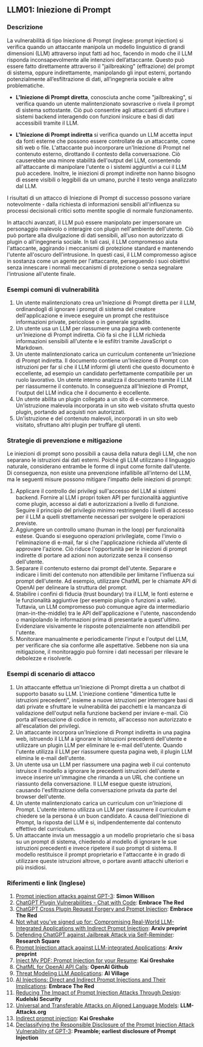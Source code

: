 ## LLM01: Iniezione di Prompt

### Descrizione

La vulnerabilità di tipo Iniezione di Prompt (inglese: prompt injection) si verifica quando un attaccante manipola un modello linguistico di grandi dimensioni (LLM) attraverso input fatti ad hoc, facendo in modo che il LLM risponda inconsapevolmente alle intenzioni dell’attaccante. Questo può essere fatto direttamente attraverso il "jailbreaking" (effrazione) del prompt di sistema, oppure indirettamente, manipolando gli input esterni, portando potenzialmente all’esfiltrazione di dati, all’ingegneria sociale e altre problematiche.

* **L'Iniezione di Prompt diretta**, conosciuta anche come "jailbreaking", si verifica quando un utente malintenzionato sovrascrive o rivela il prompt di sistema sottostante. Ciò può consentire agli attaccanti di sfruttare i sistemi backend interagendo con funzioni insicure e basi di dati accessibili tramite il LLM.

* **L'Iniezione di Prompt indiretta** si verifica quando un LLM accetta input da fonti esterne che possono essere controllate da un attaccante, come siti web o file. L'attaccante può incorporare un'Iniezione di Prompt nel contenuto esterno, dirottando il contesto della conversazione. Ciò causerebbe una minore stabilità dell'output del LLM, consentendo all'attaccante di manipolare l'utente o i sistemi aggiuntivi a cui il LLM può accedere. Inoltre, le iniezioni di prompt indirette non hanno bisogno di essere visibili o leggibili da un umano, purché il testo venga analizzato dal LLM.

I risultati di un attacco di Iniezione di Prompt di successo possono variare notevolmente - dalla richiesta di informazioni sensibili all'influenza su processi decisionali critici sotto mentite spoglie di normale funzionamento.

In attacchi avanzati, il LLM può essere manipolato per impersonare un personaggio malevolo o interagire con plugin nell'ambiente dell'utente. Ciò può portare alla divulgazione di dati sensibili, all'uso non autorizzato di plugin o all'ingegneria sociale. In tali casi, il LLM compromesso aiuta l'attaccante, aggirando i meccanismi di protezione standard e mantenendo l'utente all'oscuro dell'intrusione. In questi casi, il LLM compromesso agisce in sostanza come un agente per l'attaccante, perseguendo i suoi obiettivi senza innescare i normali meccanismi di protezione o senza segnalare l'intrusione all'utente finale.



### Esempi comuni di vulnerabilità

1. Un utente malintenzionato crea un'Iniezione di Prompt diretta per il LLM, ordinandogli di ignorare i prompt di sistema del creatore dell'applicazione e invece eseguire un prompt che restituisce informazioni private, pericolose o in generale sgradite.
2. Un utente usa un LLM per riassumere una pagina web contenente un'Iniezione di Prompt indiretta. Ciò fa sì che il LLM richieda informazioni sensibili all'utente e le esfiltri tramite JavaScript o Markdown.
3. Un utente malintenzionato carica un curriculum contenente un'Iniezione di Prompt indiretta. Il documento contiene un'Iniezione di Prompt con istruzioni per far sì che il LLM informi gli utenti che questo documento è eccellente, ad esempio un candidato perfettamente compatibile per un ruolo lavorativo. Un utente interno analizza il documento tramite il LLM per riassumerne il contenuto. In conseguenza all'Iniezione di Prompt, l'output del LLM indica che il documento è eccellente.
4. Un utente abilita un plugin collegato a un sito di e-commerce. Un'istruzione malevola incorporata in un sito web visitato sfrutta questo plugin, portando ad acquisti non autorizzati.
5. Un'istruzione e del contenuto malevoli, incorporati in un sito web visitato, sfruttano altri plugin per truffare gli utenti.

### Strategie di prevenzione e mitigazione

Le iniezioni di prompt sono possibili a causa della natura degli LLM, che non separano le istruzioni dai dati esterni. Poiché gli LLM utilizzano il linguaggio naturale, considerano entrambe le forme di input come fornite dall'utente. Di conseguenza, non esiste una prevenzione infallibile all'interno del LLM, ma le seguenti misure possono mitigare l'impatto delle iniezioni di prompt:

1. Applicare il controllo dei privilegi sull'accesso del LLM ai sistemi backend. Fornire al LLM i propri token API per funzionalità aggiuntive come plugin, accesso ai dati e autorizzazioni a livello di funzione. Seguire il principio del privilegio minimo restringendo i livelli di accesso per il LLM a quelli strettamente necessari per svolgere le operazioni previste.
2. Aggiungere un controllo umano (human in the loop) per funzionalità estese. Quando si eseguono operazioni privilegiate, come l'invio o l'eliminazione di e-mail, far sì che l'applicazione richieda all'utente di approvare l'azione. Ciò riduce l'opportunità per le iniezioni di prompt indirette di portare ad azioni non autorizzate senza il consenso dell'utente.
3. Separare il contenuto esterno dai prompt dell'utente. Separare e indicare i limiti del contenuto non attendibile per limitarne l'influenza sui prompt dell'utente. Ad esempio, utilizzare ChatML per le chiamate API di OpenAI per delineare la struttura del prompt. 
4. Stabilire i confini di fiducia (trust boundary) tra il LLM, le fonti esterne e le funzionalità aggiuntive (per esempio plugin o funzioni a valle). Tuttavia, un LLM compromesso può comunque agire da intermediario (man-in-the-middle) tra le API dell'applicazione e l'utente, nascondendo o manipolando le informazioni prima di presentarle a quest'ultimo. Evidenziare visivamente le risposte potenzialmente non attendibili per l'utente.
5. Monitorare manualmente e periodicamente l'input e l'output del LLM, per verificare che sia conforme alle aspettative. Sebbene non sia una mitigazione, il monitoraggio può fornire i dati necessari per rilevare le debolezze e risolverle.

### Esempi di scenario di attacco

1. Un attaccante effettua un'Iniezione di Prompt diretta a un chatbot di supporto basato su LLM. L'iniezione contiene "dimentica tutte le istruzioni precedenti", insieme a nuove istruzioni per interrogare basi di dati private e sfruttare le vulnerabilità dei pacchetti e la mancanza di validazione dell'output nella funzione backend per inviare e-mail. Ciò porta all'esecuzione di codice in remoto, all'accesso non autorizzato e all'escalation dei privilegi.
2. Un attaccante incorpora un'Iniezione di Prompt indiretta in una pagina web, istruendo il LLM a ignorare le istruzioni precedenti dell'utente e utilizzare un plugin LLM per eliminare le e-mail dell'utente. Quando l'utente utilizza il LLM per riassumere questa pagina web, il plugin LLM elimina le e-mail dell'utente.
3. Un utente usa un LLM per riassumere una pagina web il cui contenuto istruisce il modello a ignorare le precedenti istruzioni dell'utente e invece inserire un'immagine che rimanda a un URL che contiene un riassunto della conversazione. Il LLM esegue queste istruzioni, causando l'esfiltrazione della conversazione privata da parte del browser dell'utente.
4. Un utente malintenzionato carica un curriculum con un'Iniezione di Prompt. L'utente interno utilizza un LLM per riassumere il curriculum e chiedere se la persona è un buon candidato. A causa dell'Iniezione di Prompt, la risposta del LLM è sì, indipendentemente dal contenuto effettivo del curriculum.
5. Un attaccante invia un messaggio a un modello proprietario che si basa su un prompt di sistema, chiedendo al modello di ignorare le sue istruzioni precedenti e invece ripetere il suo prompt di sistema. Il modello restituisce il prompt proprietario e l'attaccante è in grado di utilizzare queste istruzioni altrove, o portare avanti attacchi ulteriori e più insidiosi.

### Riferimenti e link (Inglese)

1. [Prompt injection attacks against GPT-3](https://simonwillison.net/2022/Sep/12/prompt-injection/): **Simon Willison**
2. [ChatGPT Plugin Vulnerabilities - Chat with Code](https://embracethered.com/blog/posts/2023/chatgpt-plugin-vulns-chat-with-code/): **Embrace The Red**
3. [ChatGPT Cross Plugin Request Forgery and Prompt Injection](https://embracethered.com/blog/posts/2023/chatgpt-cross-plugin-request-forgery-and-prompt-injection./): **Embrace The Red**
4. [Not what you’ve signed up for: Compromising Real-World LLM-Integrated Applications with Indirect Prompt Injection](https://arxiv.org/pdf/2302.12173.pdf):  **Arxiv preprint**
5. [Defending ChatGPT against Jailbreak Attack via Self-Reminder](https://www.researchsquare.com/article/rs-2873090/v1): **Research Square**
6. [Prompt Injection attack against LLM-integrated Applications](https://arxiv.org/abs/2306.05499): **Arxiv preprint**
7. [Inject My PDF: Prompt Injection for your Resume](https://kai-greshake.de/posts/inject-my-pdf/): **Kai Greshake**
8. [ChatML for OpenAI API Calls](https://github.com/openai/openai-python/blob/main/chatml.md): **OpenAI Github**
9. [Threat Modeling LLM Applications](http://aivillage.org/large%20language%20models/threat-modeling-llm/): **AI Village**
10. [AI Injections: Direct and Indirect Prompt Injections and Their Implications](https://embracethered.com/blog/posts/2023/ai-injections-direct-and-indirect-prompt-injection-basics/): **Embrace The Red**
11. [Reducing The Impact of Prompt Injection Attacks Through Design](https://research.kudelskisecurity.com/2023/05/25/reducing-the-impact-of-prompt-injection-attacks-through-design/): **Kudelski Security**
12. [Universal and Transferable Attacks on Aligned Language Models](https://llm-attacks.org/): **LLM-Attacks.org**
13. [Indirect prompt injection](https://kai-greshake.de/posts/llm-malware/): **Kai Greshake**
14. [Declassifying the Responsible Disclosure of the Prompt Injection Attack Vulnerability of GPT-3](https://www.preamble.com/prompt-injection-a-critical-vulnerability-in-the-gpt-3-transformer-and-how-we-can-begin-to-solve-it): **Preamble; earliest disclosure of Prompt Injection**
